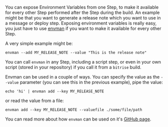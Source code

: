 You can expose Environment Variables from one Step,
to make it available for every other Step performed after the Step during the build.
An example might be that you want to generate a
release note which you want to use in a message or deploy step.
Exposing environment variables is really easy,
you just have to use [envman](https://github.com/bitrise-io/envman/) if you want to make it available for every other Step.

A very simple example might be:

```
envman --add MY_RELEASE_NOTE --value "This is the release note"
```

You can call `envman` in any Step, including a script step,
or even in your own script (stored in your repository) if you call it from a `bitrise` build.

Envman can be used in a couple of ways.
You can specify the value as the `--value` parameter (you can see this in the previous example),
pipe the value:

```
echo 'hi' | envman add --key MY_RELEASE_NOTE
```

or read the value from a file:

```
envman add --key MY_RELEASE_NOTE --valuefile ./some/file/path
```

You can read more about how `envman` can be used on it's [GitHub page](https://github.com/bitrise-io/envman/).